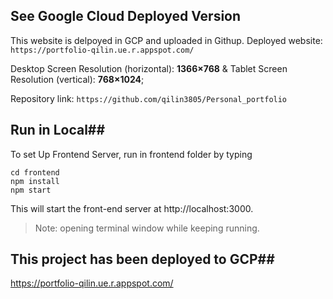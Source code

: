 ## See Google Cloud Deployed Version ##
This website is delpoyed in GCP and uploaded in Githup.
Deployed website: `https://portfolio-qilin.ue.r.appspot.com/`

Desktop Screen Resolution (horizontal): <strong>1366×768</strong> &
Tablet Screen Resolution (vertical): <strong>768×1024</strong>;

Repository link: `https://github.com/qilin3805/Personal_portfolio`


## Run in Local##
To set Up Frontend Server, run in frontend folder by typing

```
cd frontend
npm install
npm start
```
This will start the front-end server at http://localhost:3000. 

> Note: opening terminal window while keeping running.

## This project has been deployed to GCP##
https://portfolio-qilin.ue.r.appspot.com/
